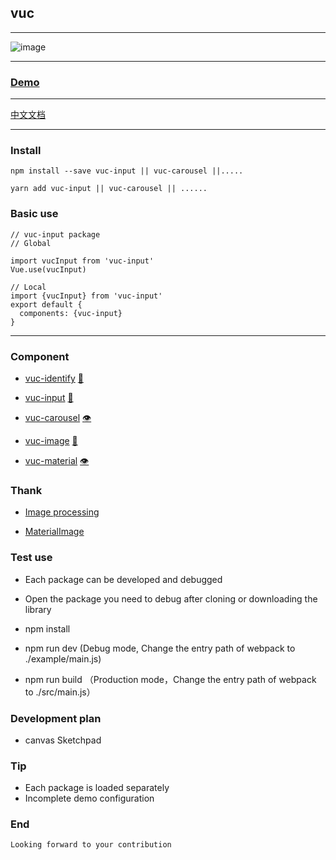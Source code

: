 ## vuc

---

![image](https://github.com/loo41/vuc/blob/master/doc/canvas.gif)

---

### [Demo](http://vuc.tianchenyong.top)

---

[中文文档](https://github.com/loo41/vuc/blob/master/doc/Chinese.md)

---

### Install
```
npm install --save vuc-input || vuc-carousel ||.....

yarn add vuc-input || vuc-carousel || ......
```

### Basic use
```
// vuc-input package
// Global

import vucInput from 'vuc-input'
Vue.use(vucInput)

// Local
import {vucInput} from 'vuc-input'
export default {
  components: {vuc-input}
}
```

---

### Component
- [vuc-identify](https://github.com/loo41/vuc/tree/master/package/vuc-identify) [👀](http://vuc.tianchenyong.top/#/)

- [vuc-input](https://github.com/loo41/vuc/tree/master/package/vec-input) [👀](http://vuc.tianchenyong.top/#/identify)

- [vuc-carousel](https://github.com/loo41/vuc/tree/master/package/vuc-carousel) [👁️](http://vuc.tianchenyong.top/#/carousel)

- [vuc-image](https://github.com/loo41/vuc/tree/master/package/vuc-image) [👀](http://vuc.tianchenyong.top/#/image)

- [vuc-material](https://github.com/loo41/vuc/tree/master/package/vuc-material) [👁️](http://vuc.tianchenyong.top/#/materia)


### Thank

- [Image processing](https://www.cnblogs.com/st-leslie/p/8317850.html?utm_source=debugrun&utm_medium=referral)

- [MaterialImage](https://github.com/yscoder/MaterialImage)


### Test use

- Each package can be developed and debugged

- Open the package you need to debug after cloning or downloading the library 

- npm install

- npm run dev (Debug mode, Change the entry path of webpack to ./example/main.js)

- npm run build （Production mode，Change the entry path of webpack to ./src/main.js）


### Development plan

- canvas Sketchpad

### Tip

- Each package is loaded separately 
- Incomplete demo configuration

### End
```
Looking forward to your contribution 
```
